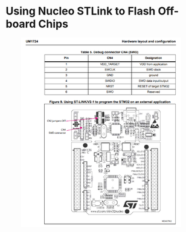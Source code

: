 # Using Nucleo STLink to Flash Off-board Chips

<figure><img src="../../.gitbook/assets/image (126).png" alt=""><figcaption></figcaption></figure>
